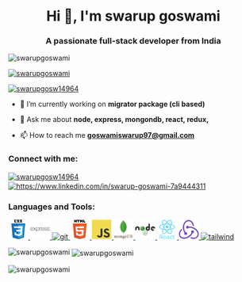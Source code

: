 <h1 align="center">Hi 👋, I'm swarup goswami</h1>
<h3 align="center">A passionate full-stack developer from India</h3>


<p align="left"> <img src="https://komarev.com/ghpvc/?username=swarupgoswami&label=Profile%20views&color=0e75b6&style=flat" alt="swarupgoswami" /> </p>

<p align="left"> <a href="https://github.com/ryo-ma/github-profile-trophy"><img src="https://github-profile-trophy.vercel.app/?username=swarupgoswami" alt="swarupgoswami" /></a> </p>

<p align="left"> <a href="https://twitter.com/swarupgosw14964" target="blank"><img src="https://img.shields.io/twitter/follow/swarupgosw14964?logo=twitter&style=for-the-badge" alt="swarupgosw14964" /></a> </p>

- 🔭 I’m currently working on **migrator package (cli based)**

- 💬 Ask me about **node, express, mongondb, react, redux,**

- 📫 How to reach me **goswamiswarup97@gmail.com**

<h3 align="left">Connect with me:</h3>
<p align="left">
<a href="https://twitter.com/swarupgosw14964" target="blank"><img align="center" src="https://raw.githubusercontent.com/rahuldkjain/github-profile-readme-generator/master/src/images/icons/Social/twitter.svg" alt="swarupgosw14964" height="30" width="40" /></a>
<a href="https://linkedin.com/in/https://www.linkedin.com/in/swarup-goswami-7a9444311" target="blank"><img align="center" src="https://raw.githubusercontent.com/rahuldkjain/github-profile-readme-generator/master/src/images/icons/Social/linked-in-alt.svg" alt="https://www.linkedin.com/in/swarup-goswami-7a9444311" height="30" width="40" /></a>
</p>

<h3 align="left">Languages and Tools:</h3>
<p align="left"> <a href="https://www.w3schools.com/css/" target="_blank" rel="noreferrer"> <img src="https://raw.githubusercontent.com/devicons/devicon/master/icons/css3/css3-original-wordmark.svg" alt="css3" width="40" height="40"/> </a> <a href="https://expressjs.com" target="_blank" rel="noreferrer"> <img src="https://raw.githubusercontent.com/devicons/devicon/master/icons/express/express-original-wordmark.svg" alt="express" width="40" height="40"/> </a> <a href="https://git-scm.com/" target="_blank" rel="noreferrer"> <img src="https://www.vectorlogo.zone/logos/git-scm/git-scm-icon.svg" alt="git" width="40" height="40"/> </a> <a href="https://www.w3.org/html/" target="_blank" rel="noreferrer"> <img src="https://raw.githubusercontent.com/devicons/devicon/master/icons/html5/html5-original-wordmark.svg" alt="html5" width="40" height="40"/> </a> <a href="https://developer.mozilla.org/en-US/docs/Web/JavaScript" target="_blank" rel="noreferrer"> <img src="https://raw.githubusercontent.com/devicons/devicon/master/icons/javascript/javascript-original.svg" alt="javascript" width="40" height="40"/> </a> <a href="https://www.mongodb.com/" target="_blank" rel="noreferrer"> <img src="https://raw.githubusercontent.com/devicons/devicon/master/icons/mongodb/mongodb-original-wordmark.svg" alt="mongodb" width="40" height="40"/> </a> <a href="https://nodejs.org" target="_blank" rel="noreferrer"> <img src="https://raw.githubusercontent.com/devicons/devicon/master/icons/nodejs/nodejs-original-wordmark.svg" alt="nodejs" width="40" height="40"/> </a> <a href="https://reactjs.org/" target="_blank" rel="noreferrer"> <img src="https://raw.githubusercontent.com/devicons/devicon/master/icons/react/react-original-wordmark.svg" alt="react" width="40" height="40"/> </a> <a href="https://redux.js.org" target="_blank" rel="noreferrer"> <img src="https://raw.githubusercontent.com/devicons/devicon/master/icons/redux/redux-original.svg" alt="redux" width="40" height="40"/> </a> <a href="https://tailwindcss.com/" target="_blank" rel="noreferrer"> <img src="https://www.vectorlogo.zone/logos/tailwindcss/tailwindcss-icon.svg" alt="tailwind" width="40" height="40"/> </a> </p>

<p><img align="left" src="https://github-readme-stats.vercel.app/api/top-langs?username=swarupgoswami&show_icons=true&locale=en&layout=compact" alt="swarupgoswami" /></p>

<p>&nbsp;<img align="center" src="https://github-readme-stats.vercel.app/api?username=swarupgoswami&show_icons=true&locale=en" alt="swarupgoswami" /></p>

<p><img align="center" src="https://github-readme-streak-stats.herokuapp.com/?user=swarupgoswami&" alt="swarupgoswami" /></p>
